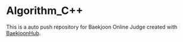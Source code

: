 # Algorithm_C++
This is a auto push repository for Baekjoon Online Judge created with [BaekjoonHub](https://github.com/BaekjoonHub/BaekjoonHub).
